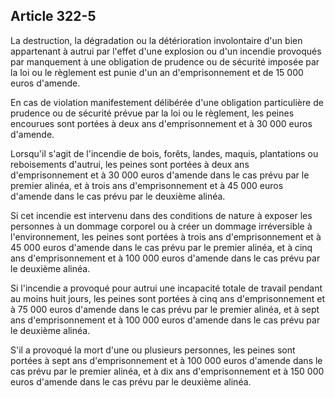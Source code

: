 Article 322-5
----
La destruction, la dégradation ou la détérioration involontaire d'un bien
appartenant à autrui par l'effet d'une explosion ou d'un incendie provoqués par
manquement à une obligation de prudence ou de sécurité imposée par la loi ou le
règlement est punie d'un an d'emprisonnement et de 15 000 euros d'amende.

En cas de violation manifestement délibérée d'une obligation particulière de
prudence ou de sécurité prévue par la loi ou le règlement, les peines encourues
sont portées à deux ans d'emprisonnement et à 30 000 euros d'amende.

Lorsqu'il s'agit de l'incendie de bois, forêts, landes, maquis, plantations ou
reboisements d'autrui, les peines sont portées à deux ans d'emprisonnement et à
30 000 euros d'amende dans le cas prévu par le premier alinéa, et à trois ans
d'emprisonnement et à 45 000 euros d'amende dans le cas prévu par le deuxième
alinéa.

Si cet incendie est intervenu dans des conditions de nature à exposer les
personnes à un dommage corporel ou à créer un dommage irréversible à
l'environnement, les peines sont portées à trois ans d'emprisonnement et à 45
000 euros d'amende dans le cas prévu par le premier alinéa, et à cinq ans
d'emprisonnement et à 100 000 euros d'amende dans le cas prévu par le deuxième
alinéa.

Si l'incendie a provoqué pour autrui une incapacité totale de travail pendant au
moins huit jours, les peines sont portées à cinq ans d'emprisonnement et à 75
000 euros d'amende dans le cas prévu par le premier alinéa, et à sept ans
d'emprisonnement et à 100 000 euros d'amende dans le cas prévu par le deuxième
alinéa.

S'il a provoqué la mort d'une ou plusieurs personnes, les peines sont portées à
sept ans d'emprisonnement et à 100 000 euros d'amende dans le cas prévu par le
premier alinéa, et à dix ans d'emprisonnement et à 150 000 euros d'amende dans
le cas prévu par le deuxième alinéa.
